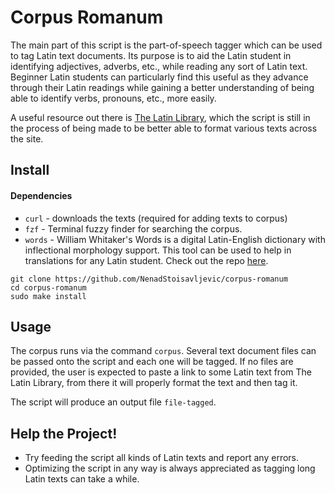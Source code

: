 # Corpus Romanum

The main part of this script is the part-of-speech tagger which can be used to tag Latin text documents. Its purpose is to aid the Latin student in identifying adjectives, adverbs, etc., while reading any sort of Latin text. Beginner Latin students can particularly find this useful as they advance through their Latin readings while gaining a better understanding of being able to identify verbs, pronouns, etc., more easily.

A useful resource out there is [The Latin Library](https://www.thelatinlibrary.com/), which the script is still in the process of being made to be better able to format various texts across the site.

## Install

#### Dependencies

- `curl` - downloads the texts (required for adding texts to corpus)
- `fzf` - Terminal fuzzy finder for searching the corpus.
- `words` - William Whitaker's Words is a digital Latin-English dictionary with inflectional morphology support. This tool can be used to help in translations for any Latin student. Check out the repo [here](https://github.com/mk270/whitakers-words).

```
git clone https://github.com/NenadStoisavljevic/corpus-romanum
cd corpus-romanum
sudo make install
```

## Usage

The corpus runs via the command `corpus`. Several text document files can be passed onto the script and each one will be tagged. If no files are provided, the user is expected to paste a link to some Latin text from The Latin Library, from there it will properly format the text and then tag it.

The script will produce an output file `file-tagged`.

## Help the Project!

- Try feeding the script all kinds of Latin texts and report any errors.
- Optimizing the script in any way is always appreciated as tagging long Latin texts can take a while.
